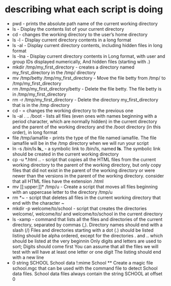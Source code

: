 # describing what each script is doing
* pwd - prints the absolute path name of the current working directory
* ls - Display the contents list of your current directory
* cd - changes the working directory to the user’s home directory
* ls -l - Display current directory contents in a long format
* ls -al - Display current directory contents, including hidden files in long format
* ls -lna - Display current directory contents in Long format, with user and group IDs displayed numerically, And hidden files (starting with .)
* mkdir /tmp/my_first_directory - creates a directory named my_first_directory in the /tmp/ directory
* mv /tmp/betty /tmp/my_first_directory - Move the file betty from /tmp/ to /tmp/my_first_directory
* rm /tmp/my_first_directory/betty - Delete the file betty. The file betty is in /tmp/my_first_directory
* rm -r /tmp/my_first_directory - Delete the directory my_first_directory that is in the /tmp directory
* cd - = changes the working directory to the previous one
* ls -al . .. /boot - lists all files (even ones with names beginning with a period character, which are normally hidden) in the current directory and the parent of the working directory and the /boot directory (in this order), in long format
* file /tmp/iamafile -  prints the type of the file named iamafile. The file iamafile will be in the /tmp directory when we will run your script
* ln -s /bin/ls __ls___ - a symbolic link to /bin/ls, named __ls__. The symbolic link should be created in the current working directory
*  cp -u *.html .. - script that copies all the HTML files from the current working directory to the parent of the working directory, but only copy files that did not exist in the parent of the working directory or were newer than the versions in the parent of the working directory. consider that all HTML files have the extension .html
* mv [[:upper:]]* /tmp/u - Create a script that moves all files beginning with an uppercase letter to the directory /tmp/u
* rm *~ - script that deletes all files in the current working directory that end with the character ~
* mkdir -p welcome/to/school - script that creates the directories welcome/, welcome/to/ and welcome/to/school in the current directory
* ls -xamp - command that lists all the files and directories of the current directory, separated by commas (,).
	Directory names should end with a slash (/)
	Files and directories starting with a dot (.) should be listed
	listing should be alpha ordered, except for the directories . and .. which should be listed at the very beginnin
	Only digits and letters are used to sort; Digits should come first
	You can assume that all the files we will test with will have at least one letter or one digit
	The listing should end with a new line
* 0 string SCHOOL School data
  !:mime School
   ** Create a magic file school.mgc that can be used with the command file to detect School data files. School data files always contain the string SCHOOL at offset 0
